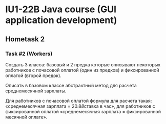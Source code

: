 # IU1-22B Java course (GUI application development)
## Hometask 2

### Task #2 (Workers)

Создать 3 класса: базовый и 2 предка
которые описывают некоторых работников с почасовой оплатой (один из предков)
и фиксированной оплатой (второй предок).

Описать в базовом классе абстрактный метод для расчета среднемесячной зарплаты.

Для работников с почасовой оплатой формула для расчета такая:
«среднемесячная зарплата = 20.8*8*ставка в час»,
для работников с фиксированной оплатой «среднемесячная зарплата =
фиксированной месячной оплате».
